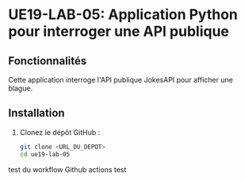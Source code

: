 # UE19-LAB-05: Application Python pour interroger une API publique

## Fonctionnalités
Cette application interroge l'API publique JokesAPI pour afficher une blague.

## Installation
1. Clonez le dépôt GitHub :
   ```bash
   git clone <URL_DU_DEPOT>
   cd ue19-lab-05
test du workflow Github actions
test
